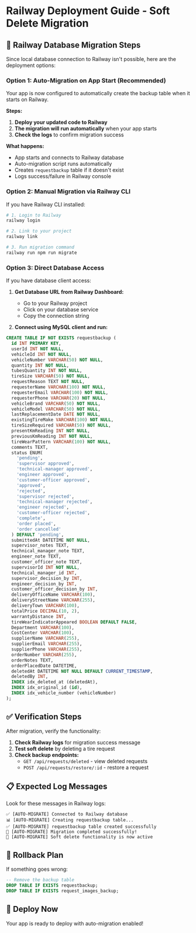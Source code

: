 # Railway Deployment Guide - Soft Delete Migration

## 🚂 Railway Database Migration Steps

Since local database connection to Railway isn't possible, here are the deployment options:

### Option 1: Auto-Migration on App Start (Recommended)
Your app is now configured to automatically create the backup table when it starts on Railway.

**Steps:**
1. **Deploy your updated code to Railway**
2. **The migration will run automatically** when your app starts
3. **Check the logs** to confirm migration success

**What happens:**
- App starts and connects to Railway database
- Auto-migration script runs automatically
- Creates `requestbackup` table if it doesn't exist
- Logs success/failure in Railway console

### Option 2: Manual Migration via Railway CLI

If you have Railway CLI installed:

```bash
# 1. Login to Railway
railway login

# 2. Link to your project
railway link

# 3. Run migration command
railway run npm run migrate
```

### Option 3: Direct Database Access

If you have database client access:

1. **Get Database URL from Railway Dashboard:**
   - Go to your Railway project
   - Click on your database service
   - Copy the connection string

2. **Connect using MySQL client and run:**
```sql
CREATE TABLE IF NOT EXISTS requestbackup (
  id INT PRIMARY KEY,
  userId INT NOT NULL,
  vehicleId INT NOT NULL,
  vehicleNumber VARCHAR(50) NOT NULL,
  quantity INT NOT NULL,
  tubesQuantity INT NOT NULL,
  tireSize VARCHAR(50) NOT NULL,
  requestReason TEXT NOT NULL,
  requesterName VARCHAR(100) NOT NULL,
  requesterEmail VARCHAR(100) NOT NULL,
  requesterPhone VARCHAR(20) NOT NULL,
  vehicleBrand VARCHAR(50) NOT NULL,
  vehicleModel VARCHAR(50) NOT NULL,
  lastReplacementDate DATE NOT NULL,
  existingTireMake VARCHAR(100) NOT NULL,
  tireSizeRequired VARCHAR(50) NOT NULL,
  presentKmReading INT NOT NULL,
  previousKmReading INT NOT NULL,
  tireWearPattern VARCHAR(100) NOT NULL,
  comments TEXT,
  status ENUM(
    'pending',
    'supervisor approved',
    'technical-manager approved',
    'engineer approved',
    'customer-officer approved',
    'approved',
    'rejected',
    'supervisor rejected',
    'technical-manager rejected',
    'engineer rejected',
    'customer-officer rejected',
    'complete',
    'order placed',
    'order cancelled'
  ) DEFAULT 'pending',
  submittedAt DATETIME NOT NULL,
  supervisor_notes TEXT,
  technical_manager_note TEXT,
  engineer_note TEXT,
  customer_officer_note TEXT,
  supervisorId INT NOT NULL,
  technical_manager_id INT,
  supervisor_decision_by INT,
  engineer_decision_by INT,
  customer_officer_decision_by INT,
  deliveryOfficeName VARCHAR(100),
  deliveryStreetName VARCHAR(255),
  deliveryTown VARCHAR(100),
  totalPrice DECIMAL(10, 2),
  warrantyDistance INT,
  tireWearIndicatorAppeared BOOLEAN DEFAULT FALSE,
  Department VARCHAR(100),
  CostCenter VARCHAR(100),
  supplierName VARCHAR(255),
  supplierEmail VARCHAR(255),
  supplierPhone VARCHAR(255),
  orderNumber VARCHAR(255),
  orderNotes TEXT,
  orderPlacedDate DATETIME,
  deletedAt DATETIME NOT NULL DEFAULT CURRENT_TIMESTAMP,
  deletedBy INT,
  INDEX idx_deleted_at (deletedAt),
  INDEX idx_original_id (id),
  INDEX idx_vehicle_number (vehicleNumber)
);
```

## ✅ Verification Steps

After migration, verify the functionality:

1. **Check Railway logs** for migration success message
2. **Test soft delete** by deleting a tire request
3. **Check backup endpoints:**
   - `GET /api/requests/deleted` - view deleted requests
   - `POST /api/requests/restore/:id` - restore a request

## 📋 Expected Log Messages

Look for these messages in Railway logs:

```
✅ [AUTO-MIGRATE] Connected to Railway database
📊 [AUTO-MIGRATE] Creating requestbackup table...
✅ [AUTO-MIGRATE] requestbackup table created successfully
🎯 [AUTO-MIGRATE] Migration completed successfully!
🚀 [AUTO-MIGRATE] Soft delete functionality is now active
```

## 🔄 Rollback Plan

If something goes wrong:

```sql
-- Remove the backup table
DROP TABLE IF EXISTS requestbackup;
DROP TABLE IF EXISTS request_images_backup;
```

## 🚀 Deploy Now

Your app is ready to deploy with auto-migration enabled!